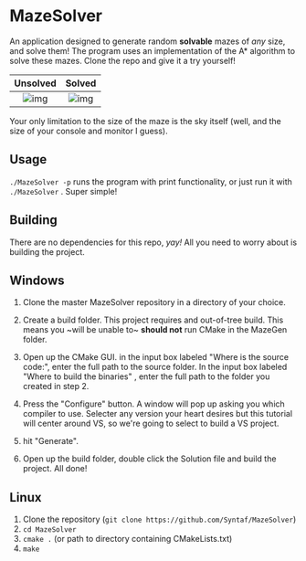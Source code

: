 MazeSolver
==========

An application designed to generate random **solvable** mazes of *any* size, and solve them! The program uses an implementation of the A* algorithm to solve these mazes. Clone the repo and give it a try yourself!

Unsolved | Solved
:-------:|:------:
![img](http://i.imgur.com/AxVHDz5.png) | ![img](http://i.imgur.com/9ydpJcD.png)

Your only limitation to the size of the maze is the sky itself (well, and the size of your console and monitor I guess). 

Usage
------
`./MazeSolver -p` runs the program with print functionality, or just run it with `./MazeSolver` . Super simple!

Building
----------------------------------------------------
There are no dependencies for this repo, *yay!* All you need to worry about is building the project.

Windows
---------
1. Clone the master MazeSolver repository in a directory of your choice.

2. Create a build folder. This project requires and out-of-tree build. This means you ~will be unable to~ **should not** run CMake in the MazeGen folder.

3. Open up the CMake GUI. in the input box labeled "Where is the source code:", enter the full path to the source folder. In the input box labeled "Where to build the binaries" , enter the full path to the folder you created in step 2.

4. Press the "Configure" button. A window will pop up asking you which compiler to use. Selecter any version your heart desires but this tutorial will center around VS, so we're going to select to build a VS project. 

5. hit "Generate".

6. Open up the build folder, double click the Solution file and build the project. All done!

Linux
---------
1. Clone the repository (`git clone https://github.com/Syntaf/MazeSolver`)
2. `cd MazeSolver`
3. `cmake .` (or path to directory containing CMakeLists.txt)
4. `make`
